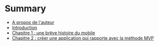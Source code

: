 # Summary

* [A propos de l'auteur](a-propos-de-lauteur.md)
* [Introduction](README.md)
* [Chapitre 1 : une brêve histoire du mobile](chapter1.md)
* [Chapitre 2 : créer une application qui rapporte avec la méthode MVP](application-mobile-un-marche-a-croissance-exponentielle.md)

